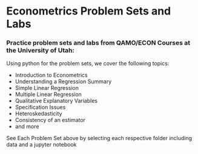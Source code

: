 # Econometrics Problem Sets and Labs
### Practice problem sets and labs from QAMO/ECON Courses at the University of Utah:

Using python for the problem sets, we cover the following topics: 
 - Introduction to Econometrics
 - Understanding a Regression Summary
 - Simple Linear Regression
 - Multiple Linear Regression
 - Qualitative Explanatory Variables
 - Specification Issues
 - Heteroskedasticity
 - Consistency of an estimator
 - and more

See Each Problem Set above by selecting each respective folder including data and a jupyter notebook
